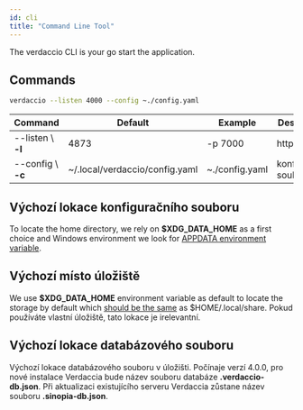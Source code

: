 ```yaml
---
id: cli
title: "Command Line Tool"
---
```

The verdaccio CLI is your go start the application.

## Commands

```bash
verdaccio --listen 4000 --config ~./config.yaml
```

| Command            | Default                        | Example        | Description         |
| ------------------ | ------------------------------ | -------------- | ------------------- |
| --listen \ **-l** | 4873                           | -p 7000        | http port           |
| --config \ **-c** | ~/.local/verdaccio/config.yaml | ~./config.yaml | konfigurační soubor |

## Výchozí lokace konfiguračního souboru

To locate the home directory, we rely on **$XDG_DATA_HOME** as a first choice and Windows environment we look for [APPDATA environment variable](https://www.howtogeek.com/318177/what-is-the-appdata-folder-in-windows/).

## Výchozí místo úložiště

We use **$XDG_DATA_HOME** environment variable as default to locate the storage by default which [should be the same](https://askubuntu.com/questions/538526/is-home-local-share-the-default-value-for-xdg-data-home-in-ubuntu-14-04) as $HOME/.local/share. Pokud používáte vlastní úložiště, tato lokace je irelevantní.

## Výchozí lokace databázového souboru

Výchozí lokace databázového souboru v úložišti. Počínaje verzí 4.0.0, pro nové instalace Verdaccia bude název souboru databáze **.verdaccio-db.json**. Při aktualizaci existujícího serveru Verdaccia zůstane název souboru **.sinopia-db.json**.